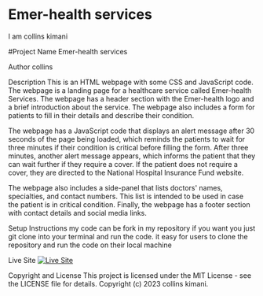 # Emer-health services
I am collins kimani



#Project Name
Emer-health services

Author
collins

Description
This is an HTML webpage with some CSS and JavaScript code. The webpage is a landing page for a healthcare service called Emer-health Services. The webpage has a header section with the Emer-health logo and a brief introduction about the service. The webpage also includes a form for patients to fill in their details and describe their condition.

The webpage has a JavaScript code that displays an alert message after 30 seconds of the page being loaded, which reminds the patients to wait for three minutes if their condition is critical before filling the form. After three minutes, another alert message appears, which informs the patient that they can wait further if they require a cover. If the patient does not require a cover, they are directed to the National Hospital Insurance Fund website.

The webpage also includes a side-panel that lists doctors' names, specialties, and contact numbers. This list is intended to be used in case the patient is in critical condition. Finally, the webpage has a footer section with contact details and social media links.

Setup Instructions
my code can be fork in my repository if you want you just git clone into your terminal and run the code.
it easy for users to clone the repository and run the code on their local machine

Live Site
[![Live Site](https://img.shields.io/badge/Live%20Site-Link-blue)](https://muddy.github.io/)



Copyright and License
This project is licensed under the MIT License - see the LICENSE file for details. Copyright (c) 2023 collins kimani.

